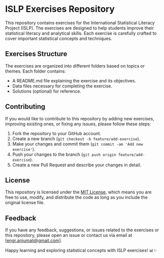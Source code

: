 # ISLP Exercises Repository

This repository contains exercises for the International Statistical Literacy Project (ISLP). The exercises are designed to help students improve their statistical literacy and analytical skills. Each exercise is carefully crafted to cover important statistical concepts and techniques.

## Exercises Structure

The exercises are organized into different folders based on topics or themes. Each folder contains:

- A README.md file explaining the exercise and its objectives.
- Data files necessary for completing the exercise.
- Solutions (optional) for reference.

## Contributing

If you would like to contribute to this repository by adding new exercises, improving existing ones, or fixing any issues, please follow these steps:

1. Fork the repository to your GitHub account.
2. Create a new branch (`git checkout -b feature/add-exercise`).
3. Make your changes and commit them (`git commit -am 'Add new exercise'`).
4. Push your changes to the branch (`git push origin feature/add-exercise`).
5. Create a new Pull Request and describe your changes in detail.

## License

This repository is licensed under the [MIT License](LICENSE.md), which means you are free to use, modify, and distribute the code as long as you include the original license file.

## Feedback

If you have any feedback, suggestions, or issues related to the exercises or this repository, please open an issue or contact us via email at [engr.anjumali@gmail.com].

Happy learning and exploring statistical concepts with ISLP exercises! 📊✨